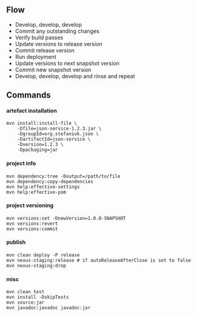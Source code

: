 ## Flow

 * Develop, develop, develop
 * Commit any outstanding changes
 * Verify build passes
 * Update versions to release version
 * Commit release version
 * Run deployment
 * Update versions to next snapshot version
 * Commit new snapshot version
 * Develop, develop, develop and rinse and repeat

## Commands

#### artefact installation

    mvn install:install-file \
        -Dfile=json-service-1.2.3.jar \
        -DgroupId=org.stefaniuk.json \
        -DartifactId=json-service \
        -Dversion=1.2.3 \
        -Dpackaging=jar

#### project info

    mvn dependency:tree -Doutput=/path/to/file
    mvn dependency:copy-dependencies
    mvn help:effective-settings
    mvn help:effective-pom

#### project versioning

    mvn versions:set -DnewVersion=1.0.0-SNAPSHOT
    mvn versions:revert
    mvn versions:commit

#### publish

    mvn clean deploy -P release
    mvn nexus-staging:release # if autoReleaseAfterClose is set to false
    mvn nexus-staging:drop

#### misc

    mvn clean test
    mvn install -DskipTests
    mvn source:jar
    mvn javadoc:javadoc javadoc:jar
